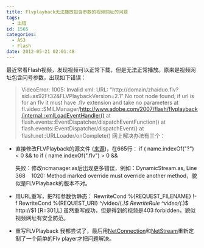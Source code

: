 ```yaml
---
title: Flvplayback无法播放包含参数的视频网址的问题
tags:
  - 出错
id: 1565
categories:
  - AS3
  - Flash
date: 2012-05-21 02:01:48
---
```


最近常看Flash视频，发现视频可以正常下载，但是无法正常播放。原来是视频网址包含问号参数，出现如下错误：
> VideoError: 1005: Invalid xml: URL: "http://domain/zhaiduo.flv?sid=as92Ft32&amp;FLVPlaybackVersion=2.1" No root node found; if url is for an flv it must have .flv extension and take no parameters
> at fl.video::SMILManager/http://www.adobe.com/2007/flash/flvplayback/internal::xmlLoadEventHandler()
> at flash.events::EventDispatcher/dispatchEventFunction()
> at flash.events::EventDispatcher/dispatchEvent()
> at flash.net::URLLoader/onComplete()
网上解决办法有三个：

*   直接修改FLVPlayback的源文件 ([来源](http://www.actionscript.org/resources/articles/995/1/Writing-a-Custom-YouTube-Player-for-a-Google-Gadget/Page1.html))，在665行：
if ( name.indexOf("?") &lt; 0 &amp;&amp;
to
if ( name.indexOf(".flv") &gt; 0 &amp;&amp;

    失败：修改ncmanager.as后出现更多错误，例如：DynamicStream.as, Line 368    1020: Method marked override must override another method，貌似是FLVPlayback的版本不对。
*   用URL重写，把?和参数伪静态：
RewriteCond %{REQUEST_FILENAME} !-f
RewriteCond %{REQUEST_URI} ^/video/(.*)$
RewriteRule ^video/(.*)$ http://$1 [R=301,L]
虽然重写成功，但是得到的视频是403 forbidden，貌似视频网址有安全防范。
*   重写FLVPlayback
我都尝试了，最后用[NetConnection](http://help.adobe.com/en_US/FlashPlatform/reference/actionscript/3/flash/net/NetConnection.html)和[NetStream](http://help.adobe.com/en_US/FlashPlatform/reference/actionscript/3/flash/net/NetStream.html)重新定制了一个简单的Flv player才把问题解决。